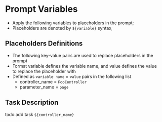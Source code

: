 # Prompt Variables
  - Apply the following variables to placeholders in the prompt; 
  - Placeholders are denoted by `${variable}` syntax;

## Placeholders Definitions 
  - The following key-value pairs are used to replace placeholders in the prompt 
  - Format variable defines the variable name, and value defines the value to replace the placeholder with 
  - Defined as `variable name` = `value` pairs in the following list
      * controller_name = `FooController`
      * parameter_name = `page`

## Task Description
todo add task `${controller_name}`